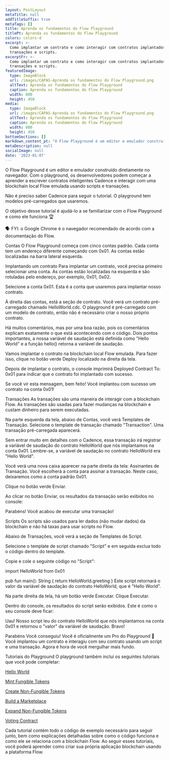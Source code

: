 ```yaml
---
layout: PostLayout
metaTitle: null
addTitleSuffix: true
metaTags: []
title: Aprenda os fundamentos do Flow Playground
titlePt: Aprenda os fundamentos do Flow Playground
colors: colors-d
excerpt: >-
  Como implantar um contrato e como interagir com contratos implantados usando
  transações e scripts.
excerptFr: >-
  Como implantar um contrato e como interagir com contratos implantados usando
  transações e scripts.
featuredImage:
  type: ImageBlock
  url: /images/CAPAS-Aprenda os fundamentos do Flow Playground.png
  altText: Aprenda os fundamentos do Flow Playground
  caption: Aprenda os fundamentos do Flow Playground
  width: 800
  height: 450
media:
  type: ImageBlock
  url: /images/CAPAS-Aprenda os fundamentos do Flow Playground.png
  altText: Aprenda os fundamentos do Flow Playground
  caption: Aprenda os fundamentos do Flow Playground
  width: 800
  height: 450
bottomSections: []
markdown_content_pt: "O Flow Playground é um editor e emulador construído diretamente no navegador. Com o playground, os desenvolvedores podem começar a aprender a escrever contratos inteligentes Cadence e interagir com uma blockchain local Flow emulada usando scripts e transações.\n\nNão é preciso saber Cadence para seguir o tutorial. O playground tem modelos pré-carregados que usaremos.\n\nO objetivo desse tutorial é ajudá-lo a se familiarizar com o Flow Playground e como ele funciona \U0001F3C6\n\n\U0001F5E3️ FYI: o Google Chrome é o navegador recomendado de acordo com a documentação do Flow.\n\nContas\nO Flow Playground começa com cinco contas padrão. Cada conta tem um endereço diferente começando com 0x01. As contas estão localizadas na barra lateral esquerda.\n\nImplantando um contrato\nPara implantar um contrato, você precisa primeiro selecionar uma conta. As contas estão localizadas na esquerda e são rotuladas pelo endereço, por exemplo, 0x01, 0x02.\n\nSelecione a conta 0x01. Esta é a conta que usaremos para implantar nosso contrato.\n\nÀ direita das contas, está a seção de contrato. Você verá um contrato pré-carregado chamado HelloWorld.cdc. O playground é pré-carregado com um modelo de contrato, então não é necessário criar o nosso próprio contrato.\n\nHá muitos comentários, mas por uma boa razão, pois os comentários explicam exatamente o que está acontecendo com o código. Dois pontos importantes, a nossa variável de saudação está definida como \"Hello World\" e a função hello() retorna a variável de saudação.\n\nVamos implantar o contrato na blockchain local Flow emulada. Para fazer isso, clique no botão verde Deploy localizado na direita da tela.\n\nDepois de implantar o contrato, o console imprimirá Deployed Contract To: 0x01 para indicar que o contrato foi implantado com sucesso.\n\nSe você vir esta mensagem, bem feito! Você implantou com sucesso um contrato na conta 0x01!\n\nTransações\nAs transações são uma maneira de interagir com a blockchain Flow. As transações são usadas para fazer mudanças na blockchain e custam dinheiro para serem executadas.\n\nNa parte esquerda da tela, abaixo de Contas, você verá Templates de Transação. Selecione o template de transação chamado \"Transaction\". Uma transação pré-carregada aparecerá.\n\nSem entrar muito em detalhes com o Cadence, essa transação irá registrar a variável de saudação do contrato HelloWorld que nós implantamos na conta 0x01. Lembre-se, a variável de saudação no contrato HelloWorld era \"Hello World\".\n\nVocê verá uma nova caixa aparecer na parte direita da tela: Assinantes de Transação. Você escolherá a conta para assinar a transação. Neste caso, deixaremos como a conta padrão 0x01.\n\nClique no botão verde Enviar.\n\nAo clicar no botão Enviar, os resultados da transação serão exibidos no console:\n\nParabéns! Você acabou de executar uma transação!\n\nScripts\nOs scripts são usados para ler dados (não mudar dados) da blockchain e não há taxas para usar scripts no Flow.\n\nAbaixo de Transações, você verá a seção de Templates de Script.\n\nSelecione o template de script chamado \"Script\" e em seguida exclua todo o código dentro do template.\n\nCopie e cole o seguinte código no \"Script\":\n\nimport HelloWorld from 0x01\n\npub fun main(): String {\nreturn HelloWorld.greeting\n}\nEste script retornará o valor da variável de saudação do contrato HelloWorld, que é \"Hello World\".\n\nNa parte direita da tela, há um botão verde Executar. Clique Executar.\n\nDentro do console, os resultados do script serão exibidos. Este é como o seu console deve ficar:\n\nUau! Nosso script leu do contrato HelloWorld que nós implantamos na conta 0x01 e retornou o \"valor\" da variável de saudação. Bravo!\n\nParabéns\nVocê conseguiu! Você é oficialmente um Pro do Playground \U0001F4AA Você implantou um contrato e interagiu com seu contrato usando um script e uma transação. Agora é hora de você mergulhar mais fundo.\n\nTutoriais do Playground\nO playground também inclui os seguintes tutoriais que você pode completar:\n\n[Hello World](https://developers.flow.com/cadence/tutorial/02-hello-world)\n\n[Mint Fungible Tokens](https://developers.flow.com/cadence/tutorial/06-fungible-tokens)\n\n[Create Non-Fungible Tokens](https://developers.flow.com/cadence/tutorial/05-non-fungible-tokens-1)\n\n[Build a Marketplace](https://developers.flow.com/cadence/tutorial/08-marketplace-compose)\n\n[Expand Non-Fungible Tokens](https://developers.flow.com/cadence/tutorial/10-resources-compose)\n\n[Voting Contract](https://developers.flow.com/cadence/tutorial/09-voting)\n\n\nCada tutorial contém todo o código de exemplo necessário para seguir junto, bem como explicações detalhadas sobre como o código funciona e como ele se relaciona com a blockchain Flow. Ao seguir esses tutoriais, você poderá aprender como criar sua própria aplicação blockchain usando a plataforma Flow.\n"
metaDescription: null
socialImage: null
date: '2023-01-07'
---
```

O Flow Playground é um editor e emulador construído diretamente no navegador. Com o playground, os desenvolvedores podem começar a aprender a escrever contratos inteligentes Cadence e interagir com uma blockchain local Flow emulada usando scripts e transações.

Não é preciso saber Cadence para seguir o tutorial. O playground tem modelos pré-carregados que usaremos.

O objetivo desse tutorial é ajudá-lo a se familiarizar com o Flow Playground e como ele funciona 🏆

🗣️ FYI: o Google Chrome é o navegador recomendado de acordo com a documentação do Flow.

Contas
O Flow Playground começa com cinco contas padrão. Cada conta tem um endereço diferente começando com 0x01. As contas estão localizadas na barra lateral esquerda.

Implantando um contrato
Para implantar um contrato, você precisa primeiro selecionar uma conta. As contas estão localizadas na esquerda e são rotuladas pelo endereço, por exemplo, 0x01, 0x02.

Selecione a conta 0x01. Esta é a conta que usaremos para implantar nosso contrato.

À direita das contas, está a seção de contrato. Você verá um contrato pré-carregado chamado HelloWorld.cdc. O playground é pré-carregado com um modelo de contrato, então não é necessário criar o nosso próprio contrato.

Há muitos comentários, mas por uma boa razão, pois os comentários explicam exatamente o que está acontecendo com o código. Dois pontos importantes, a nossa variável de saudação está definida como "Hello World" e a função hello() retorna a variável de saudação.

Vamos implantar o contrato na blockchain local Flow emulada. Para fazer isso, clique no botão verde Deploy localizado na direita da tela.

Depois de implantar o contrato, o console imprimirá Deployed Contract To: 0x01 para indicar que o contrato foi implantado com sucesso.

Se você vir esta mensagem, bem feito! Você implantou com sucesso um contrato na conta 0x01!

Transações
As transações são uma maneira de interagir com a blockchain Flow. As transações são usadas para fazer mudanças na blockchain e custam dinheiro para serem executadas.

Na parte esquerda da tela, abaixo de Contas, você verá Templates de Transação. Selecione o template de transação chamado "Transaction". Uma transação pré-carregada aparecerá.

Sem entrar muito em detalhes com o Cadence, essa transação irá registrar a variável de saudação do contrato HelloWorld que nós implantamos na conta 0x01. Lembre-se, a variável de saudação no contrato HelloWorld era "Hello World".

Você verá uma nova caixa aparecer na parte direita da tela: Assinantes de Transação. Você escolherá a conta para assinar a transação. Neste caso, deixaremos como a conta padrão 0x01.

Clique no botão verde Enviar.

Ao clicar no botão Enviar, os resultados da transação serão exibidos no console:

Parabéns! Você acabou de executar uma transação!

Scripts
Os scripts são usados para ler dados (não mudar dados) da blockchain e não há taxas para usar scripts no Flow.

Abaixo de Transações, você verá a seção de Templates de Script.

Selecione o template de script chamado "Script" e em seguida exclua todo o código dentro do template.

Copie e cole o seguinte código no "Script":

import HelloWorld from 0x01

pub fun main(): String {
return HelloWorld.greeting
}
Este script retornará o valor da variável de saudação do contrato HelloWorld, que é "Hello World".

Na parte direita da tela, há um botão verde Executar. Clique Executar.

Dentro do console, os resultados do script serão exibidos. Este é como o seu console deve ficar:

Uau! Nosso script leu do contrato HelloWorld que nós implantamos na conta 0x01 e retornou o "valor" da variável de saudação. Bravo!

Parabéns
Você conseguiu! Você é oficialmente um Pro do Playground 💪 Você implantou um contrato e interagiu com seu contrato usando um script e uma transação. Agora é hora de você mergulhar mais fundo.

Tutoriais do Playground
O playground também inclui os seguintes tutoriais que você pode completar:

[Hello World](https://developers.flow.com/cadence/tutorial/02-hello-world)

[Mint Fungible Tokens](https://developers.flow.com/cadence/tutorial/06-fungible-tokens)

[Create Non-Fungible Tokens](https://developers.flow.com/cadence/tutorial/05-non-fungible-tokens-1)

[Build a Marketplace](https://developers.flow.com/cadence/tutorial/08-marketplace-compose)

[Expand Non-Fungible Tokens](https://developers.flow.com/cadence/tutorial/10-resources-compose)

[Voting Contract](https://developers.flow.com/cadence/tutorial/09-voting)


Cada tutorial contém todo o código de exemplo necessário para seguir junto, bem como explicações detalhadas sobre como o código funciona e como ele se relaciona com a blockchain Flow. Ao seguir esses tutoriais, você poderá aprender como criar sua própria aplicação blockchain usando a plataforma Flow.

